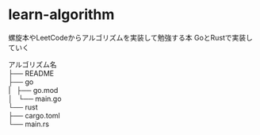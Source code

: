 # learn-algorithm

螺旋本やLeetCodeからアルゴリズムを実装して勉強する本
GoとRustで実装していく

アルゴリズム名  
├── README  
├── go  
|   ├── go.mod  
│   └── main.go  
└── rust  
    ├── cargo.toml  
    └── main.rs  